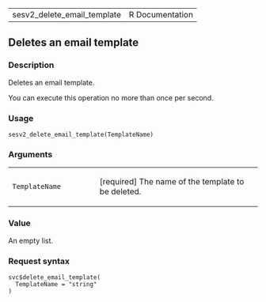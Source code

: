 <table style="width: 100%;">
<tbody>
<tr class="odd">
<td>sesv2_delete_email_template</td>
<td style="text-align: right;">R Documentation</td>
</tr>
</tbody>
</table>

## Deletes an email template

### Description

Deletes an email template.

You can execute this operation no more than once per second.

### Usage

    sesv2_delete_email_template(TemplateName)

### Arguments

<table>
<colgroup>
<col style="width: 35%" />
<col style="width: 65%" />
</colgroup>
<tbody>
<tr class="odd">
<td><code
id="sesv2_delete_email_template_:_TemplateName">TemplateName</code></td>
<td><p>[required] The name of the template to be deleted.</p></td>
</tr>
</tbody>
</table>

### Value

An empty list.

### Request syntax

    svc$delete_email_template(
      TemplateName = "string"
    )
